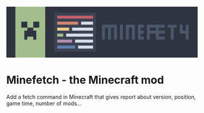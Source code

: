 ![banner](banner.png)
# Minefetch - the Minecraft mod
Add a fetch command in Minecraft that gives report about version, position, game time, number of mods...